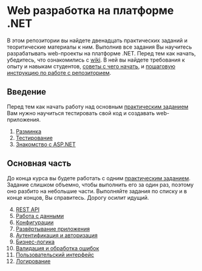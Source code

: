 # Web разработка на платформе .NET
В этом репозитории вы найдете двенадцать практических заданий и теоритические материалы к ним.
Выполнив все задания Вы научитесь разрабатывать web-проекты на платформе .NET. Перед тем как начать, убедитесь, что ознакомились с [wiki](../-/wikis/Web-разработка-на-платформе-.NET).
В ней вы найдете требования к опыту и навыкам студентов, [советы с чего начать](../-/wikis/Как-работать-с-репозиторием/Перед-началом-работы),
и [пошаговую инструкцию по работе с репозиторием](../-/wikis/Как-работать-с-репозиторием/Пошаговая-инструкция).

## Введение
Перед тем как начать работу над основным [практическим заданием](../-/wikis/Практическое-задание) Вам нужно научиться тестировать
свой код и создавать web-приложения.

1. [Разминка](Tasks/intro.md)
2. [Тестирование](Tasks/testing.md)
3. [Знакомство с ASP.NET](Tasks/asp-net.md)

## Основная часть

До конца курса вы будете работать с одним [практическим заданием](../-/wikis/Практическое-задание). 
Задание слишком объемно, чтобы выполнить его за один раз, поэтому оно разбито на небольшие части.
Выполняйте задания по списку и в конце концов, Вы справитесь. Дорогу осилит идущий.

4. [REST API](Tasks/rest.md)
5. [Работа с данными](Tasks/db.md)
6. [Конфигурации](Tasks/configuration.md)
7. [Развёртывание приложения](Tasks/docker.md)
8. [Аутентификация и авторизация](Tasks/auth.md)
9. [Бизнес-логика](Tasks/bl.md)
10. [Валидация и обработка ошибок](Tasks/validation.md)
11. [Пользовательский интерфейс](Tasks/ui.md)
12. [Логирование](Tasks/loging.md)